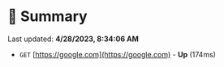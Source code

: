 # 📖 Summary
Last updated: **4/28/2023, 8:34:06 AM**

- `GET` [https://google.com](https://google.com) - **Up** (174ms)
